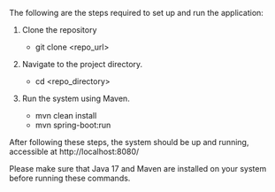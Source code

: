 The following are the steps required to set up and run the application:

1. Clone the repository
   - git clone <repo_url>

2. Navigate to the project directory.
   - cd <repo_directory>
   
3. Run the system using Maven.
   - mvn clean install
   - mvn spring-boot:run

After following these steps, the system should be up and running, accessible at http://localhost:8080/

Please make sure that Java 17 and Maven are installed on your system before running these commands.

